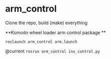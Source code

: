 # arm_control

Clone the repo, build (make) everything

**Komodo wheel loader arm control package **


```roslaunch arm_control arm.launch```

@current
```rosrun arm_control inv_control.py```
